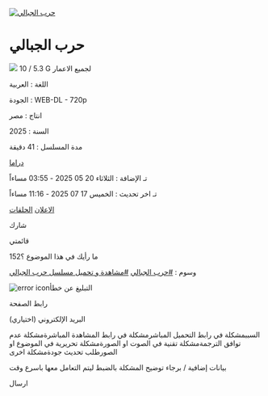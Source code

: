 [![حرب الجبالي](https://img.downet.net/thumb/260x380/uploads/KrvOM.jpg)](https://img.downet.net/uploads/KrvOM.jpg)

# حرب الجبالي

[![](https://ak.sv/style/assets/images/tmdb.png)](https://elcinema.com/work/2075638/) 10 / 5.3 G لجميع الاعمار

اللغة : العربية

الجودة : WEB-DL - 720p

انتاج : مصر

السنة : 2025

مدة المسلسل : 41 دقيقة

[دراما](https://ak.sv/series?category=23)

تـ الإضافة : الثلاثاء 20 05 2025 - 03:55 مساءاً

تـ اخر تحديث : الخميس 17 07 2025 - 11:16 مساءاً

[الاعلان](https://youtu.be/EuVStPin6GY) [الحلقات](https://ak.sv/series/4960/%D8%AD%D8%B1%D8%A8-%D8%A7%D9%84%D8%AC%D8%A8%D8%A7%D9%84%D9%8A#series-episodes)

شارك

قائمتي

ما رأيك في هذا الموضوع ؟152

وسوم : [#حرب الجبالي](https://ak.sv/series?tag=43653) [#مشاهدة و تحميل مسلسل حرب الجبالي](https://ak.sv/series?tag=43654)

![error icon](https://ak.sv/style/assets/images/report.svg)التبليغ عن خطأ

رابط الصفحة

البريد الإلكتروني (اختياري)

السببمشكلة في رابط التحميل المباشرمشكلة في رابط المشاهدة المباشرةمشكلة عدم توافق الترجمةمشكلة تقنية في الصوت او الصورةمشكلة تحريرية في الموضوع او الصورطلب تحديث جودةمشكلة اخرى

بيانات إضافية / برجاء توضيح المشكلة بالضبط ليتم التعامل معها باسرع وقت

ارسال